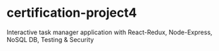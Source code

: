 # certification-project4
Interactive task manager application with React-Redux, Node-Express, NoSQL DB, Testing &amp; Security
